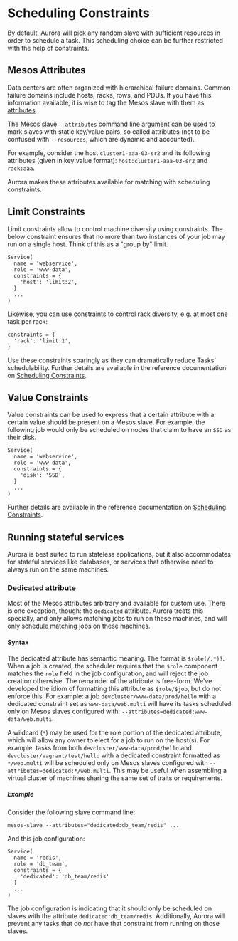 Scheduling Constraints
======================

By default, Aurora will pick any random slave with sufficient resources
in order to schedule a task. This scheduling choice can be further
restricted with the help of constraints.


Mesos Attributes
----------------

Data centers are often organized with hierarchical failure domains.  Common failure domains
include hosts, racks, rows, and PDUs.  If you have this information available, it is wise to tag
the Mesos slave with them as
[attributes](https://mesos.apache.org/documentation/attributes-resources/).

The Mesos slave `--attributes` command line argument can be used to mark slaves with
static key/value pairs, so called attributes (not to be confused with `--resources`, which are
dynamic and accounted).

For example, consider the host `cluster1-aaa-03-sr2` and its following attributes (given in
key:value format): `host:cluster1-aaa-03-sr2` and `rack:aaa`.

Aurora makes these attributes available for matching with scheduling constraints.


Limit Constraints
-----------------

Limit constraints allow to control machine diversity using constraints. The below
constraint ensures that no more than two instances of your job may run on a single host.
Think of this as a "group by" limit.

    Service(
      name = 'webservice',
      role = 'www-data',
      constraints = {
        'host': 'limit:2',
      }
      ...
    )


Likewise, you can use constraints to control rack diversity, e.g. at
most one task per rack:

    constraints = {
      'rack': 'limit:1',
    }

Use these constraints sparingly as they can dramatically reduce Tasks' schedulability.
Further details are available in the reference documentation on
[Scheduling Constraints](#specifying-scheduling-constraints).



Value Constraints
-----------------

Value constraints can be used to express that a certain attribute with a certain value
should be present on a Mesos slave. For example, the following job would only be
scheduled on nodes that claim to have an `SSD` as their disk.

    Service(
      name = 'webservice',
      role = 'www-data',
      constraints = {
        'disk': 'SSD',
      }
      ...
    )


Further details are available in the reference documentation on
[Scheduling Constraints](#specifying-scheduling-constraints).


Running stateful services
-------------------------

Aurora is best suited to run stateless applications, but it also accommodates for stateful services
like databases, or services that otherwise need to always run on the same machines.

### Dedicated attribute

Most of the Mesos attributes arbitrary and available for custom use.  There is one exception,
though: the `dedicated` attribute.  Aurora treats this specially, and only allows matching jobs to
run on these machines, and will only schedule matching jobs on these machines.


#### Syntax
The dedicated attribute has semantic meaning. The format is `$role(/.*)?`. When a job is created,
the scheduler requires that the `$role` component matches the `role` field in the job
configuration, and will reject the job creation otherwise.  The remainder of the attribute is
free-form. We've developed the idiom of formatting this attribute as `$role/$job`, but do not
enforce this. For example: a job `devcluster/www-data/prod/hello` with a dedicated constraint set as
`www-data/web.multi` will have its tasks scheduled only on Mesos slaves configured with:
`--attributes=dedicated:www-data/web.multi`.

A wildcard (`*`) may be used for the role portion of the dedicated attribute, which will allow any
owner to elect for a job to run on the host(s). For example: tasks from both
`devcluster/www-data/prod/hello` and `devcluster/vagrant/test/hello` with a dedicated constraint
formatted as `*/web.multi` will be scheduled only on Mesos slaves configured with
`--attributes=dedicated:*/web.multi`. This may be useful when assembling a virtual cluster of
machines sharing the same set of traits or requirements.

##### Example
Consider the following slave command line:

    mesos-slave --attributes="dedicated:db_team/redis" ...

And this job configuration:

    Service(
      name = 'redis',
      role = 'db_team',
      constraints = {
        'dedicated': 'db_team/redis'
      }
      ...
    )

The job configuration is indicating that it should only be scheduled on slaves with the attribute
`dedicated:db_team/redis`.  Additionally, Aurora will prevent any tasks that do _not_ have that
constraint from running on those slaves.

